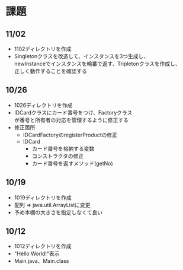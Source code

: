 # 課題

## 11/02
- 1102ディレクトリを作成
- Singletonクラスを改造して、インスタンスを3つ生成し、  
newInstanceでインスタンスを輪番で返す、Tripletonクラスを作成し、  
正しく動作することを確認する

## 10/26
- 1026ディレクトリを作成
- IDCardクラスにカード番号をつけ、Factoryクラス  
が番号と所有者の対応を管理するように修正する
- 修正箇所
	- IDCardFactoryのregisterProductの修正
	- IDCard
		- カード番号を格納する変数
		- コンストラクタの修正
		- カード番号を返すメソッド(getNo)

## 10/19
- 1019ディレクトリを作成
- 配列 => java.util.ArrayListに変更
- 予め本棚の大きさを指定しなくて良い

## 10/12
- 1012ディレクトリを作成
- "Hello World!"表示
- Main.java、Main.class